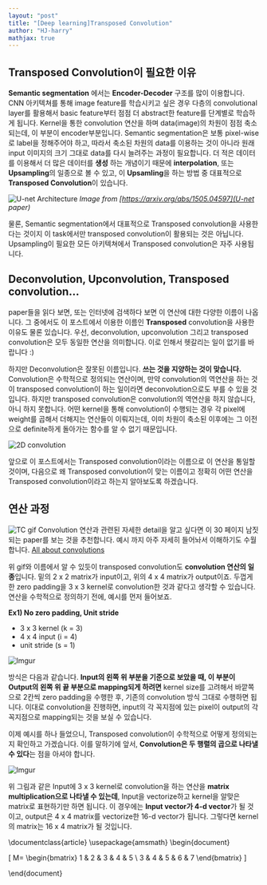```yaml
---
layout: "post"
title: "[Deep learning]Transposed Convolution"
author: "HJ-harry"
mathjax: true
---
```


## Transposed Convolution이 필요한 이유

**Semantic segmentation** 에서는 **Encoder-Decoder** 구조를 많이 이용합니다. CNN 아키텍쳐를 통해 image feature를 학습시키고 싶은 경우 다층의 convolutional layer를 활용해서 basic feature부터 점점 더 abstract한 feature를 단계별로 학습하게 됩니다. Kernel을 통한 convolution 연산을 하며 data(image)의 차원이 점점 축소되는데, 이 부분이 encoder부분입니다. Semantic segmentation은 보통 pixel-wise로 label을 정해주어야 하고, 따라서 축소된 차원의 data를 이용하는 것이 아니라 원래 input 이미지의 크기 그대로 data를 다시 늘려주는 과정이 필요합니다. 더 적은 데이터를 이용해서 더 많은 데이터를 **생성** 하는 개념이기 때문에 **interpolation**, 또는 **Upsampling**의 일종으로 볼 수 있고, 이 **Upsamling**을 하는 방법 중 대표적으로 **Transposed Convolution**이 있습니다.  

![U-net Architecture](http://openresearch.ai/uploads/default/original/1X/ec0ac2e2d2df8f213b916453375ccee95a254ac3.png)
*Image from [https://arxiv.org/abs/1505.04597](U-net paper)*

물론, Semantic segmentation에서 대표적으로 Transposed convolution을 사용한다는 것이지 이 task에서만 transposed convolution이 활용되는 것은 아닙니다. Upsampling이 필요한 모든 아키텍쳐에서 Transposed convolution은 자주 사용됩니다.

## Deconvolution, Upconvolution, Transposed convolution...

paper들을 읽다 보면, 또는 인터넷에 검색하다 보면 이 연산에 대한 다양한 이름이 나옵니다. 그 중에서도 이 포스트에서 이용한 이름인 **Transposed** convolution을 사용한 이유도 물론 있습니다. 우선, deconvolution, upconvolution 그리고 transposed convolution은 모두 동일한 연산을 의미합니다. 이로 인해서 헷갈리는 일이 없기를 바랍니다 :)  

하지만 Deconvolution은 잘못된 이름입니다. **쓰는 것을 지양하는 것이 맞습니다.** Convolution은 수학적으로 정의되는 연산이며, 만약 convolution의 역연산을 하는 것이 transposed convolution이 하는 일이라면 deconvolution으로도 부를 수 있을 것입니다. 하지만 transposed convolution은 convolution의 역연산을 하지 않습니다, 아니 하지 못합니다. 어떤 kernel을 통해 convolution이 수행되는 경우 각 pixel에 weight를 곱해서 더해지는 연산들이 이뤄지는데, 이미 차원이 축소된 이후에는 그 이전으로 definite하게 돌아가는 함수를 알 수 없기 때문입니다.

![2D convolution](http://colah.github.io/posts/2014-07-Understanding-Convolutions/img/RiverTrain-ImageConvDiagram.png)

앞으로 이 포스트에서는 Transposed convolution이라는 이름으로 이 연산을 통일할 것이며, 다음으로 왜 Transposed convolution이 맞는 이름이고 정확히 어떤 연산을 Transposed convolution이라고 하는지 알아보도록 하겠습니다.

## 연산 과정
![TC gif](https://i.stack.imgur.com/YyCu2.gif)
Convolution 연산과 관련된 자세한 detail을 알고 싶다면 이 30 페이지 남짓 되는 paper를 보는 것을 추천합니다. 예시 까지 아주 자세히 들어놔서 이해하기도 수월합니다. [All about convolutions](https://arxiv.org/abs/1603.07285)  

위 gif와 이름에서 알 수 있듯이 transposed convolution도 **convolution 연산의 일종**입니다. 밑의 2 x 2 matrix가 input이고, 위의 4 x 4 matrix가 output이죠. 두껍게 한 zero padding을 3 x 3 kernel로 convolution한 것과 같다고 생각할 수 있습니다. 연산을 수학적으로 정의하기 전에, 예시를 먼저 들어보죠.

**Ex1) No zero padding, Unit stride**

- 3 x 3 kernel (k = 3)
- 4 x 4 input (i = 4)
- unit stride (s = 1)

![Imgur](https://i.imgur.com/cOjpHEb.png)

방식은 다음과 같습니다. **Input의 왼쪽 위 부분을 기준으로 보았을 때, 이 부분이 Output의 왼쪽 위 끝 부분으로 mapping되게 하려면** kernel size를 고려해서 바깥쪽으로 2칸씩 zero padding을 수행한 후, 기존의 convolution 방식 그대로 수행하면 됩니다. 이대로 convolution을 진행하면, input의 각 꼭지점에 있는 pixel이 output의 각 꼭지점으로 mapping되는 것을 보실 수 있습니다.  

이제 예시를 하나 들었으니, Transposed convolution이 수학적으로 어떻게 정의되는지 확인하고 가겠습니다. 이를 말하기에 앞서, **Convolution은 두 행렬의 곱으로 나타낼 수 있다**는 점을 아셔야 합니다.

![Imgur](https://i.imgur.com/lq7MRTx.png)

위 그림과 같은 Input에 3 x 3 kernel로 convolution을 하는 연산을 **matrix multiplication으로 나타낼 수 있는데**, Input을 vectorize하고 kernel을 알맞은 matrix로 표현하기만 하면 됩니다. 이 경우에는 **Input vector가 4-d vector**가 될 것이고, output은 4 x 4 matrix를 vectorize한 16-d vector가 됩니다. 그렇다면 kernel의 matrix는 16 x 4 matrix가 될 것입니다.

\documentclass{article}
\usepackage{amsmath}
\begin{document}

\[
M=
  \begin{bmatrix}
    1 & 2 & 3 & 4 & 5 \\
    3 & 4 & 5 & 6 & 7
  \end{bmatrix}
\]

\end{document}
